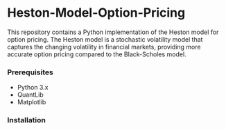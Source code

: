 # Heston-Model-Option-Pricing

This repository contains a Python implementation of the Heston model for option pricing. The Heston model is a stochastic volatility model that captures the changing volatility in financial markets, providing more accurate option pricing compared to the Black-Scholes model.

### Prerequisites

- Python 3.x
- QuantLib
- Matplotlib

### Installation
